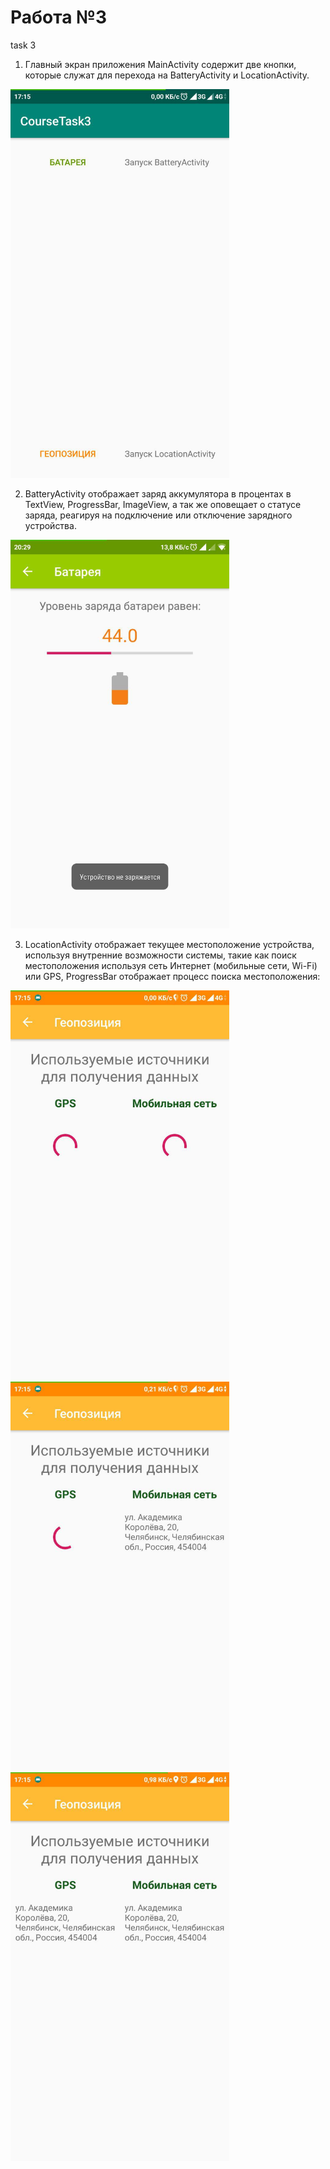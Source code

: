 # Работа №3
task 3

1. Главный экран приложения MainActivity содержит две кнопки, которые служат для перехода на BatteryActivity и LocationActivity.

<img src="https://github.com/nicktv92/CourseTask3/blob/master/screen_3_1.jpg" width=350/> 

2. BatteryActivity отображает заряд аккумулятора в процентах в TextView, ProgressBar, ImageView, а так же оповещает 
о статусе заряда, реагируя на подключение или отключение зарядного устройства.

<img src="https://github.com/nicktv92/CourseTask3/blob/master/screen_3_2.jpg" width=350/> 

3. LocationActivity отображает текущее местоположение устройства, используя внутренние возможности системы, 
такие как поиск местоположения используя сеть Интернет (мобильные сети, Wi-Fi) или GPS, ProgressBar отображает процесс поиска 
местоположения:

<img src="https://github.com/nicktv92/CourseTask3/blob/master/screen_3_3.jpg" width=350/> 
<img src="https://github.com/nicktv92/CourseTask3/blob/master/screen_3_4.jpg" width=350/> 
<img src="https://github.com/nicktv92/CourseTask3/blob/master/screen_3_5.jpg" width=350/> 
